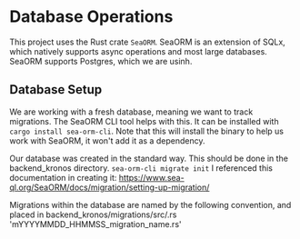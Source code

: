 # Database Operations

This project uses the Rust crate `SeaORM`. SeaORM is an extension of SQLx, which natively supports async operations and most large databases. SeaORM supports Postgres, which we are usinh. 

## Database Setup

We are working with a fresh database, meaning we want to track migrations. The SeaORM CLI tool helps with this. It can be installed with `cargo install sea-orm-cli`. Note that this will install the binary to help us work with SeaORM, it won't add it as a dependency. 

Our database was created in the standard way. This should be done in the backend_kronos directory.
`sea-orm-cli migrate init`
I referenced this documentation in creating it: https://www.sea-ql.org/SeaORM/docs/migration/setting-up-migration/

Migrations within the database are named by the following convention, and placed in backend_kronos/migrations/src/<file>.rs
'mYYYYMMDD_HHMMSS_migration_name.rs'
